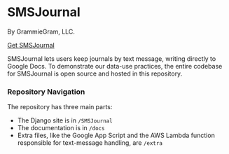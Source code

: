 # SMSJournal
By GrammieGram, LLC.

[Get SMSJournal](https://philipkiely.com/SMSJournal)

SMSJournal lets users keep journals by text message, writing directly to Google Docs. To demonstrate our data-use practices, the entire codebase for SMSJournal is open source and hosted in this repository.

### Repository Navigation

The repository has three main parts:
* The Django site is in `/SMSJournal`
* The documentation is in `/docs`
* Extra files, like the Google App Script and the AWS Lambda function responsible for text-message handling, are `/extra`
